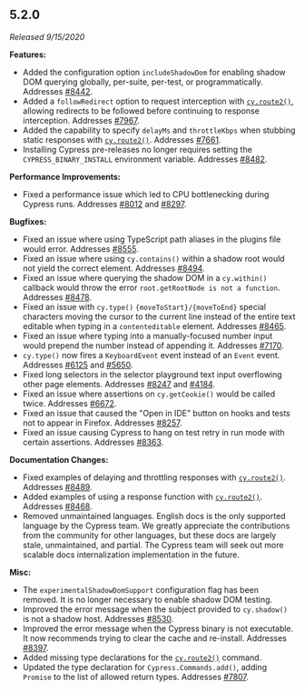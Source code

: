 ## 5.2.0

_Released 9/15/2020_

**Features:**

- Added the configuration option `includeShadowDom` for enabling shadow DOM querying globally, per-suite, per-test, or programmatically. Addresses [#8442](https://github.com/cypress-io/cypress/issues/8442).
- Added a `followRedirect` option to request interception with [`cy.route2()`](http), allowing redirects to be followed before continuing to response interception. Addresses [#7967](https://github.com/cypress-io/cypress/issues/7967).
- Added the capability to specify `delayMs` and `throttleKbps` when stubbing static responses with [`cy.route2()`](http). Addresses [#7661](https://github.com/cypress-io/cypress/issues/7661).
- Installing Cypress pre-releases no longer requires setting the `CYPRESS_BINARY_INSTALL` environment variable. Addresses [#8482](https://github.com/cypress-io/cypress/issues/8482).

**Performance Improvements:**

- Fixed a performance issue which led to CPU bottlenecking during Cypress runs. Addresses [#8012](https://github.com/cypress-io/cypress/issues/8012) and [#8297](https://github.com/cypress-io/cypress/issues/8297).

**Bugfixes:**

- Fixed an issue where using TypeScript path aliases in the plugins file would error. Addresses [#8555](https://github.com/cypress-io/cypress/issues/8555).
- Fixed an issue where using `cy.contains()` within a shadow root would not yield the correct element. Addresses [#8494](https://github.com/cypress-io/cypress/issues/8494).
- Fixed an issue where querying the shadow DOM in a `cy.within()` callback would throw the error `root.getRootNode is not a function`. Addresses [#8478](https://github.com/cypress-io/cypress/issues/8478).
- Fixed an issue with `cy.type()` `{moveToStart}/{moveToEnd}` special characters moving the cursor to the current line instead of the entire text editable when typing in a `contenteditable` element. Addresses [#8465](https://github.com/cypress-io/cypress/issues/8465).
- Fixed an issue where typing into a manually-focused number input would prepend the number instead of appending it. Addresses [#7170](https://github.com/cypress-io/cypress/issues/7170).
- `cy.type()` now fires a `KeyboardEvent` event instead of an `Event` event. Addresses [#6125](https://github.com/cypress-io/cypress/issues/6125) and [#5650](https://github.com/cypress-io/cypress/issues/5650).
- Fixed long selectors in the selector playground text input overflowing other page elements. Addresses [#8247](https://github.com/cypress-io/cypress/issues/8247) and [#4184](https://github.com/cypress-io/cypress/issues/4184).
- Fixed an issue where assertions on `cy.getCookie()` would be called twice. Addresses [#6672](https://github.com/cypress-io/cypress/issues/6672).
- Fixed an issue that caused the "Open in IDE" button on hooks and tests not to appear in Firefox. Addresses [#8257](https://github.com/cypress-io/cypress/issues/8257).
- Fixed an issue causing Cypress to hang on test retry in run mode with certain assertions. Addresses [#8363](https://github.com/cypress-io/cypress/issues/8363).

**Documentation Changes:**

- Fixed examples of delaying and throttling responses with [`cy.route2()`](http). Addresses [#8489](https://github.com/cypress-io/cypress/issues/8489).
- Added examples of using a response function with [`cy.route2()`](http). Addresses [#8468](https://github.com/cypress-io/cypress/issues/8468).
- Removed unmaintained languages. English docs is the only supported language by the Cypress team. We greatly appreciate the contributions from the community for other languages, but these docs are largely stale, unmaintained, and partial. The Cypress team will seek out more scalable docs internalization implementation in the future.

**Misc:**

- The `experimentalShadowDomSupport` configuration flag has been removed. It is no longer necessary to enable shadow DOM testing.
- Improved the error message when the subject provided to `cy.shadow()` is not a shadow host. Addresses [#8530](https://github.com/cypress-io/cypress/issues/8530).
- Improved the error message when the Cypress binary is not executable. It now recommends trying to clear the cache and re-install. Addresses [#8397](https://github.com/cypress-io/cypress/issues/8397).
- Added missing type declarations for the [`cy.route2()`](http) command.
- Updated the type declaration for `Cypress.Commands.add()`, adding `Promise` to the list of allowed return types. Addresses [#7807](https://github.com/cypress-io/cypress/issues/7807).

